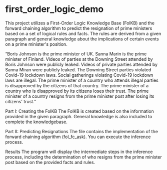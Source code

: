 # first_order_logic_demo
This project utilizes a First-Order Logic Knowledge Base (FolKB) and the forward chaining algorithm to predict the resignation of prime ministers based on a set of logical rules and facts. The rules are derived from a given paragraph and general knowledge about the implications of certain events on a prime minister's position.

“Boris Johnson is the prime minister of UK. Sanna Marin is the prime minister of Finland. Videos of
parties at the Downing Street attended by Boris Johnson were publicly leaked. Videos of private
parties attended by Sanna Miran were publicly leaked. The Downing Street parties violated Covid-19
lockdown laws. Social gatherings violating Covid-19 lockdown laws are illegal. The prime minister of
a country who attends illegal parties is disapproved by the citizens of that country. The prime
minister of a country who is disapproved by its citizens loses their trust. The prime minister of a
country resigns from the prime minister post after losing its citizens' trust.”

Part I: Creating the FolKB
The FolKB is created based on the information provided in the given paragraph. General knowledge is also included to complete the knowledgebase. 

Part II: Predicting Resignations
The file contains the implementation of the forward chaining algorithm (fol_fc_ask). You can execute the inference process.

Results
The program will display the intermediate steps in the inference process, including the determination of who resigns from the prime minister post based on the provided facts and rules.
